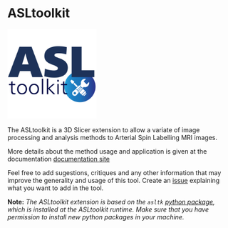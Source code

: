 # ASLtoolkit

<img src="https://raw.githubusercontent.com/LOAMRI/asltk/refs/heads/develop/docs/assets/asltk-logo.png" width=200>


The ASLtoolkit is a 3D Slicer extension to allow a variate of image processing and analysis methods to Arterial Spin Labelling MRI images. 

More details about the method usage and application is given at the documentation [documentation site](https://www.slicer.org/wiki/Documentation/Nightly/Extensions/Slicer_ASLtoolkit)

Feel free to add sugestions, critiques and any other information that may improve the generality and usage of this tool. Create an [issue](https://github.com/LOAMRI/Slicer-ASLtoolkit/issues) explaining what you want to add in the tool.

**Note:** *The ASLtoolkit extension is based on the `asltk` [python package](https://pypi.org/project/asltk/), which is installed at the ASLtoolkit runtime. Make sure that you have permission to install new python packages in your machine.*